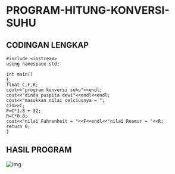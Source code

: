 # PROGRAM-HITUNG-KONVERSI-SUHU

## CODINGAN LENGKAP

    #include <iostream>
    using namespace std;

    int main()
    {
    float C,F,R;
    cout<<"program konversi suhu"<<endl;
    cout<<"dinda puspita dewi"<<endl<<endl;
    cout<<"masukkan nilai celciusnya = ";
    cin>>C;
    F=C*1.8 + 32;
    R=C*0.8;
    cout<<"nilai Fahrenheit = "<<F<<endl<<"nilai Reamur = "<<R;
    return 0;
    }

## HASIL PROGRAM
![img](https://github.com/dindapuspitadewi/PROGRAM-HITUNG-KONVERSI-SUHU/blob/master/konversi%20suhu.jpg?raw=true)
